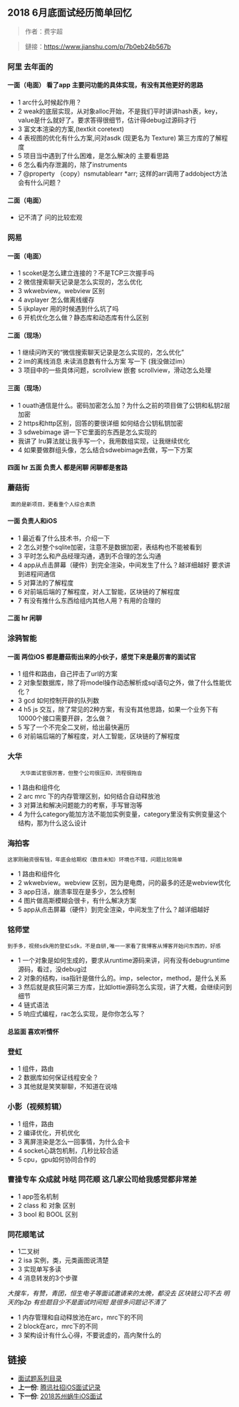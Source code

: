 
## 2018 6月底面试经历简单回忆

> 作者：费宇超

> 鏈接：https://www.jianshu.com/p/7b0eb24b567b


### 阿里 去年面的

#### 一面（电面） 看了app 主要问功能的具体实现，有没有其他更好的思路
* 1 arc什么时候起作用？
* 2 weak的底层实现，从对象alloc开始，不是我们平时讲讲hash表，key，value是什么就好了。要求答得很细节，估计得debug过源码才行
* 3 富文本渲染的方案,(textkit coretext)
* 4 表视图的优化有什么方案,问对asdk (现更名为 Texture) 第三方库的了解程度
* 5 项目当中遇到了什么困难，是怎么解决的 主要看思路
* 6 怎么看内存泄漏的，除了instruments
* 7 @property （copy）nsmutablearr *arr; 这样的arr调用了addobject方法会有什么问题？
#### 二面（电面）
- 记不清了 问的比较宏观

### 网易

#### 一面（电面）
* 1 scoket是怎么建立连接的？不是TCP三次握手吗
* 2 微信搜索聊天记录是怎么实现的，怎么优化
* 3 wkwebview。webview 区别
* 4 avplayer 怎么做离线缓存
* 5 ijkplayer 用的时候遇到什么坑了吗
* 6 开机优化怎么做？静态库和动态库有什么区别
#### 二面（现场）
* 1 继续问昨天的“微信搜索聊天记录是怎么实现的，怎么优化”
* 2 im的离线消息 未读消息数有什么方案 写一下 (我没做过im）
* 3 项目中的一些具体问题，scrollview 嵌套 scrollview，滑动怎么处理
#### 三面（现场）
* 1 ouath通信是什么。密码加密怎么加？为什么之前的项目做了公钥和私钥2层加密
* 2 https和http区别，回答的要很详细 如何结合公钥私钥加密
* 3 sdwebimage 讲一下它里面的东西是怎么实现的
* 我讲了 lru算法就让我手写一个，我用数组实现，让我继续优化
* 4 如果要做群组头像，怎么结合sdwebimage去做，写一下方案
#### 四面 hr 五面 负责人 都是闲聊 闲聊都是套路

### 蘑菇街
	 面的是新项目，更看重个人综合素质
#### 一面 负责人和iOS
* 1 最近看了什么技术书，介绍一下
* 2 怎么对整个sqlite加密，注意不是数据加密，表结构也不能被看到
* 3 平时怎么和产品经理沟通，遇到不合理的怎么沟通
* 4 app从点击屏幕（硬件）到完全渲染，中间发生了什么？越详细越好 要求讲到进程间通信
* 5 对算法的了解程度
* 6 对前端后端的了解程度，对人工智能，区块链的了解程度
* 7 有没有推什么东西给组内其他人用？有用的合理的
#### 二面 hr 闲聊


### 涂鸦智能

#### 一面 两位iOS 都是蘑菇街出来的小伙子，感觉下来是最厉害的面试官
* 1 组件和路由，自己抨击了url的方案
* 2 对象型数据库，除了将model操作动态解析成sql语句之外，做了什么性能优化？
* 3 gcd 如何控制开辟的队列数
* 4 h5 js 交互，除了常见的2种方案，有没有其他思路，如果一个业务下有10000个接口需要开辟，怎么做？
* 5 写了一个不完全二叉树，给出最快遍历
* 6 对前端后端的了解程度，对人工智能，区块链的了解程度

### 大华

		大华面试官很厉害，但整个公司很压抑，流程很拖沓

* 1 路由和组件化
* 2 arc mrc 下的内存管理区别，如何结合自动释放池
* 3 对算法和解决问题能力的考察，手写冒泡等
* 4 为什么category能加方法不能加实例变量，category里没有实例变量这个结构，那为什么这么设计


###  海拍客

	这家刚融资很有钱，年底会给期权（数目未知）环境也不错，问题比较简单

* 1 路由和组件化
* 2 wkwebview。webview 区别，因为是电商，问的最多的还是webview优化
* 3 app日活，崩溃率现在是多少，怎么控制
* 4 图片做高斯模糊会很卡，有什么解决方案
* 5 app从点击屏幕（硬件）到完全渲染，中间发生了什么？越详细越好

### 铭师堂

	到手多，视频sdk用的登虹sdk，不是自研,唯一一家看了我博客从博客开始问东西的，好感
	
* 1 一个对象是如何生成的，要求从runtime源码来讲，问有没有debugruntime源码，看过，没debug过
* 2 对象的结构，isa指针是做什么的。imp，selector，method，是什么关系
* 3 然后就是疯狂问第三方库，比如lottie源码怎么实现，讲了大概，会继续问到细节
* 4 链式语法
* 5 响应式编程，rac怎么实现，是你你怎么写？

#### 总监面 喜欢听情怀

### 登虹

* 1 组件，路由
* 2 数据库如何保证线程安全？
* 3 其他就是笑笑聊聊，不知道在说啥

### 小影（视频剪辑）

* 1 组件，路由
* 2 编译优化，开机优化
* 3 离屏渲染是怎么一回事情，为什么会卡
* 4 socket心跳包机制，几秒比较合适
* 5 cpu，gpu如何协同合作的


### 曹操专车 众成就 咔哒 同花顺 这几家公司给我感觉都非常差

* 1 app签名机制
* 2 class 和 对象 区别
* 3 bool 和 BOOL 区别


###  同花顺笔试 

- 1二叉树 
- 2 isa 实例，类，元类画图说清楚 
- 3 实现单写多读 
- 4 消息转发的3个步骤


*大搜车，有赞，青团，恒生电子等面试邀请来的太晚，都没去
区块链公司不去 明天的p2p
有些题目少不是面试时间短 是很多问题记不清了*

* 1 内存管理和自动释放池在arc，mrc下的不同
* 2 block在arc，mrc下的不同
* 3 架构设计有什么心得，不要说虚的，高内聚什么的


## 链接

- [面试题系列目录](../README.md)
- **上一份**: [腾讯社招iOS面试记录](interview-iOS-16-2018年7月腾讯音乐iOS面试题.md)
- **下一份**: [2018苏州蜗牛iOS面试](interview-iOS-18-2018苏州蜗牛iOS面试.md)